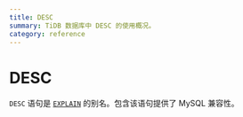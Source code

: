 ```yaml
---
title: DESC
summary: TiDB 数据库中 DESC 的使用概况。
category: reference
---
```


# DESC

`DESC` 语句是 [`EXPLAIN`](v2.1/reference/sql/statements/explain.md) 的别名。包含该语句提供了 MySQL 兼容性。